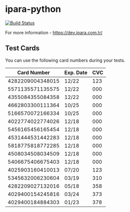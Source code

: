 # ipara-python

[![Build Status](https://travis-ci.org/abdurrahman/ipara-python.svg?branch=master)](https://travis-ci.org/abdurrahman/ipara-python)

For more information - https://dev.ipara.com.tr/

## Test Cards

You can use the following card numbers during your tests.

| Card Number    	    | Exp. Date   	| CVC 	|
|------------------	    |---------- 	|-----	|
| 4282209004348015 	    | 12/22         | 123 	|
| 5571135571135575 	    | 12/22         | 000 	|
| 4355084355084358 	    | 12/22         | 000 	|
| 4662803300111364 	    | 10/25         | 000 	|
| 5166570072166334 	    | 10/25         | 000 	|
| 4022774022774026 	    | 12/18         | 000 	|
| 5456165456165454 	    | 12/18         | 000 	|
| 4531444531442283 	    | 12/18         | 000 	|
| 5818775818772285 	    | 12/18         | 000 	|
| 4508034508034509 	    | 12/18         | 000 	|
| 5406675406675403 	    | 12/18         | 000 	|
| 4025903160410013 	    | 07/20         | 123 	|
| 5345632006230604 	    | 03/19         | 310 	|
| 4282209027132016 	    | 05/18         | 358 	|
| 4029400154245816 	    | 03/24         | 373 	|
| 4029400184884303 	    | 01/23         | 378 	|